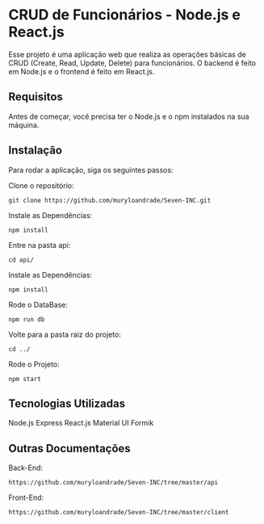 # CRUD de Funcionários - Node.js e React.js

Esse projeto é uma aplicação web que realiza as operações básicas de CRUD (Create, Read, Update, Delete) para funcionários. O backend é feito em Node.js e o frontend é feito em React.js.

## Requisitos
Antes de começar, você precisa ter o Node.js e o npm instalados na sua máquina.

## Instalação

Para rodar a aplicação, siga os seguintes passos:

Clone o repositório:
```
git clone https://github.com/muryloandrade/Seven-INC.git
```

Instale as Dependências:
```
npm install
```

Entre na pasta api:
```
cd api/
```
Instale as Dependências:
```
npm install
```

Rode o DataBase:
```
npm run db
```

Volte para a pasta raiz do projeto:
```
cd ../
```

Rode o Projeto:
```
npm start
```

## Tecnologias Utilizadas

Node.js
Express
React.js
Material UI
Formik

## Outras Documentações

Back-End:
```
https://github.com/muryloandrade/Seven-INC/tree/master/api
```
Front-End:
```
https://github.com/muryloandrade/Seven-INC/tree/master/client
```